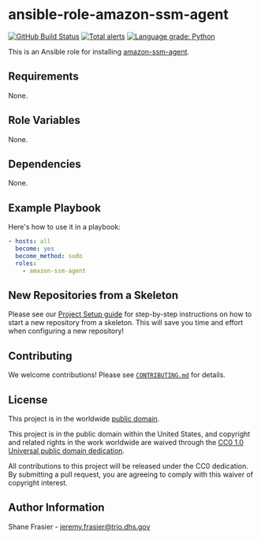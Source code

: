 # ansible-role-amazon-ssm-agent #

[![GitHub Build Status](https://github.com/cisagov/ansible-role-amazon-ssm-agent/workflows/build/badge.svg)](https://github.com/cisagov/ansible-role-amazon-ssm-agent/actions)
[![Total alerts](https://img.shields.io/lgtm/alerts/g/cisagov/ansible-role-amazon-ssm-agent.svg?logo=lgtm&logoWidth=18)](https://lgtm.com/projects/g/cisagov/ansible-role-amazon-ssm-agent/alerts/)
[![Language grade: Python](https://img.shields.io/lgtm/grade/python/g/cisagov/ansible-role-amazon-ssm-agent.svg?logo=lgtm&logoWidth=18)](https://lgtm.com/projects/g/cisagov/ansible-role-amazon-ssm-agent/context:python)

This is an Ansible role for installing
[amazon-ssm-agent](https://github.com/aws/amazon-ssm-agent).

## Requirements ##

None.

## Role Variables ##

None.

## Dependencies ##

None.

## Example Playbook ##

Here's how to use it in a playbook:

```yaml
- hosts: all
  become: yes
  become_method: sudo
  roles:
    - amazon-ssm-agent
```

## New Repositories from a Skeleton ##

Please see our [Project Setup guide](https://github.com/cisagov/development-guide/tree/develop/project_setup)
for step-by-step instructions on how to start a new repository from
a skeleton. This will save you time and effort when configuring a
new repository!

## Contributing ##

We welcome contributions!  Please see [`CONTRIBUTING.md`](CONTRIBUTING.md) for
details.

## License ##

This project is in the worldwide [public domain](LICENSE).

This project is in the public domain within the United States, and
copyright and related rights in the work worldwide are waived through
the [CC0 1.0 Universal public domain
dedication](https://creativecommons.org/publicdomain/zero/1.0/).

All contributions to this project will be released under the CC0
dedication. By submitting a pull request, you are agreeing to comply
with this waiver of copyright interest.

## Author Information ##

Shane Frasier - <jeremy.frasier@trio.dhs.gov>
